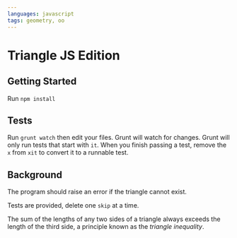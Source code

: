 ```yaml
---
languages: javascript
tags: geometry, oo
---
```


# Triangle JS Edition
## Getting Started

Run `npm install`

## Tests

Run `grunt watch` then edit your files. Grunt will watch for changes. Grunt
will only run tests that start with `it`. When you finish passing a test,
remove the `x` from `xit` to convert it to a runnable test.

## Background

The program should raise an error if the triangle cannot exist.

Tests are provided, delete one `skip` at a time.

The sum of the lengths of any two sides of a triangle always exceeds the length of the third side, a principle known as the _triangle inequality_.

